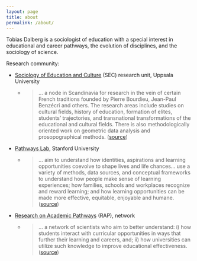 ```yaml
---
layout: page
title: about
permalink: /about/
---
```


Tobias Dalberg is a sociologist of education with a special interest in educational and career pathways, the evolution of disciplines, and the sociology of science.

Research community:

- [Sociology of Education and Culture](http://skeptron.uu.se/broady/sec/) (SEC) research unit, Uppsala University

  - > ... a node in Scandinavia for research in the vein of certain French traditions founded by Pierre Bourdieu, Jean-Paul Benzécri and others. The research areas include studies on cultural fields, history of education, formation of elites, students’ trajectories, and transnational transformations of the educational and cultural fields. There is also methodologically oriented work on geometric data analysis and prosopographical methods. ([source](http://skeptron.uu.se/broady/sec/))

- [Pathways Lab](https://pathwayslab.stanford.edu/), Stanford University

  - > ... aim to understand how identities, aspirations and learning opportunities coevolve to shape lives and life chances... use a variety of methods, data sources, and conceptual frameworks to understand how people make sense of learning experiences; how families, schools and workplaces recognize and reward learning; and how learning opportunities can be made more effective, equitable, enjoyable and humane. ([source](https://pathwayslab.stanford.edu/about/))

- [Research on Academic Pathways](https://sites.google.com/umich.edu/wrap/home) (RAP), network

  - > ... a network of scientists who aim to better understand: i) how students interact with curricular opportunities in ways that further their learning and careers, and; ii) how universities can utilize such knowledge to improve educational effectiveness. ([source](https://sites.google.com/umich.edu/wrap/home))